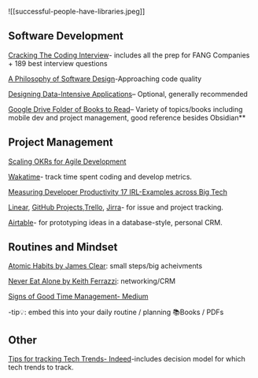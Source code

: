 ![[successful-people-have-libraries.jpeg]]

Software Development
----------------------------------------------------
[Cracking The Coding Interview](https://drive.google.com/file/d/1e_Mu5nypHdVXZd1K8jBWNZIWLMtqYjvA/view)- includes all the prep for FANG Companies + 189 best interview questions 

[A Philosophy of Software Design](https://milkov.tech/assets/psd.pdf)-Approaching code quality

[Designing Data-Intensive Applications](https://www.amazon.com/Designing-Data-Intensive-Applications-Reliable-Maintainable/dp/B08VL1BLHB/ref=sr_1_1?forceMsg=dp_add_success)– Optional, generally recommended 

[Google Drive Folder of Books to Read](https://drive.google.com/drive/folders/1ArR07VZhgx-MwLXJ6oEOk-9DqueDyORC)– Variety of topics/books including mobile dev and project management, good reference besides Obsidian**

Project Management
----------------------------------------------------

[Scaling OKRs for Agile Development](https://www.atlassian.com/agile/agile-at-scale/okr)

[Wakatime](https://wakatime.com/)- track time spent coding and develop metrics.

[Measuring Developer Productivity 17 IRL-Examples across Big Tech](https://newsletter.pragmaticengineer.com/p/measuring-developer-productivity-bae?utm_source=post-email-title&publication_id=458709&post_id=140740783&utm_campaign=email-post-title&isFreemail=true&r=1okywr&utm_medium=email)

[Linear](https://linear.app/), [GitHub Projects](https://docs.github.com/en/issues/planning-and-tracking-with-projects/learning-about-projects/about-projects),[Trello](https://trello.com/?&aceid=&adposition=&adgroup=143241824842&campaign=18406634139&creative=632084964682&device=c&keyword=trello&matchtype=e&network=g&placement=&ds_kids=p73316792581&ds_e=GOOGLE&ds_eid=700000001557344&ds_e1=GOOGLE&gad_source=1&gclid=CjwKCAiAivGuBhBEEiwAWiFmYbrabA1OIAYjIWMDfeRomP_Rwo_lSAGlS1XXgmcUt77aoPOpiHaDWhoCbG8QAvD_BwE&gclsrc=aw.ds), [Jirra](https://www.atlassian.com/software/jira)- for issue and project tracking. 

[Airtable](https://www.airtable.com/templates/sales-crm/expvjTzYAZareV1pt)- for prototyping ideas in a database-style, personal CRM.

Routines and Mindset
----------------------------------------------------
[Atomic Habits by James Clear](https://jamesclear.com/atomic-habits-summary): small steps/big acheivments

[Never Eat Alone by Keith Ferrazzi](https://ia904703.us.archive.org/22/items/mastery-by-robert-greene-urdukutabkhanapk/23%20To%2026%20Oct-2021%20-Misc%20English%20Books/Never%20Eat%20Alone%20by%20Keith%20Ferrazzi_urdukutabkhanapk.pdf): networking/CRM 


[Signs of Good Time Management- Medium](https://medium.com/@monikamalan/6-eye-opening-signs-of-good-time-management-89296882710a)

-tip💡: embed this into your daily routine / planning
📚Books / PDFs

Other
----------------------------------------------------
[Tips for tracking Tech Trends- Indeed](https://www.indeed.com/career-advice/career-development/keeping-up-with-technology)-includes decision model for which tech trends to track.

  



